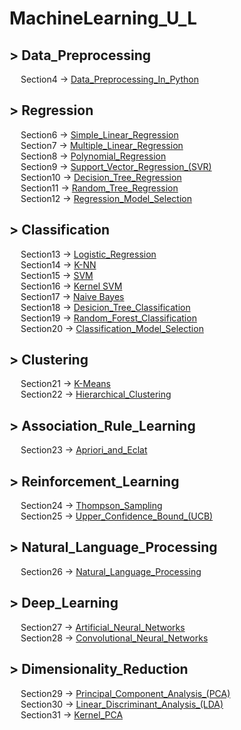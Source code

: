 # MachineLearning_U_L
<h2>> Data_Preprocessing</h2>
  <p>
    &emsp; Section4 -> <a href="https://github.com/walterbishop67/MachineLearning_U_L/blob/main/Section04/ML_Sec4.ipynb/">Data_Preprocessing_In_Python</a>
  </p>
<h2>> Regression</h2>
  <p>
    &emsp; Section6 -> <a href="https://github.com/walterbishop67/MachineLearning_U_L/blob/main/Section06/ML_Sec6.ipynb/">Simple_Linear_Regression</a><br>
    &emsp; Section7 -> <a href="https://github.com/walterbishop67/MachineLearning_U_L/blob/main/Section07/Ml_Sec7.ipynb/">Multiple_Linear_Regression</a><br>
    &emsp; Section8 -> <a href="https://github.com/walterbishop67/MachineLearning_U_L/blob/main/Section08/Ml_Sec8.ipynb/">Polynomial_Regression</a><br>
    &emsp; Section9 -> <a href="https://github.com/walterbishop67/MachineLearning_U_L/blob/main/Section09/Ml_Sec9.ipynb/">Support_Vector_Regression_(SVR)</a><br>
    &emsp; Section10 -> <a href="https://github.com/walterbishop67/MachineLearning_U_L/blob/main/Section10/Ml_Sec10.ipynb/">Decision_Tree_Regression</a><br>
    &emsp; Section11 -> <a href="https://github.com/walterbishop67/MachineLearning_U_L/blob/main/Section11/Ml_Sec11.ipynb/">Random_Tree_Regression</a><br>
    &emsp; Section12 -> <a href="https://github.com/walterbishop67/MachineLearning_U_L/blob/main/Section12/Ml_Sec12.ipynb/">Regression_Model_Selection</a>
  </p>
  <h2>> Classification</h2>
    <p>
      &emsp; Section13 -> <a href="https://github.com/walterbishop67/MachineLearning_U_L/blob/main/Section13/Ml_Sec13.ipynb/">Logistic_Regression</a><br>
      &emsp; Section14 -> <a href="https://github.com/walterbishop67/MachineLearning_U_L/blob/main/Section14/Ml_Sec14.ipynb/">K-NN</a><br>
      &emsp; Section15 -> <a href="https://github.com/walterbishop67/MachineLearning_U_L/blob/main/Section15/Ml_Sec15.ipynb/">SVM</a><br>
      &emsp; Section16 -> <a href="https://github.com/walterbishop67/MachineLearning_U_L/blob/main/Section16/Ml_Sec16.ipynb/">Kernel SVM</a><br>
      &emsp; Section17 -> <a href="https://github.com/walterbishop67/MachineLearning_U_L/blob/main/Section17/Ml_Sec17.ipynb/">Naive Bayes</a><br>
      &emsp; Section18 -> <a href="https://github.com/walterbishop67/MachineLearning_U_L/blob/main/Section18/Ml_Sec18.ipynb/">Desicion_Tree_Classification</a><br>
      &emsp; Section19 -> <a href="https://github.com/walterbishop67/MachineLearning_U_L/blob/main/Section19/Ml_Sec19.ipynb/">Random_Forest_Classification</a><br>
      &emsp; Section20 -> <a href="https://github.com/walterbishop67/MachineLearning_U_L/tree/main/Section20/">Classification_Model_Selection</a>
    </p>
  <h2>> Clustering</h2>
    <p>
      &emsp; Section21 -> <a href="https://github.com/walterbishop67/MachineLearning_U_L/blob/main/Section21/K-Means.ipynb/">K-Means</a><br>
      &emsp; Section22 -> <a href="https://github.com/walterbishop67/MachineLearning_U_L/blob/main/Section22/Hierarchical_Clustering.ipynb/">Hierarchical_Clustering</a><br>
    </p>
  <h2>> Association_Rule_Learning</h2>  
    <p>
      &emsp; Section23 -> <a href="https://github.com/walterbishop67/MachineLearning_U_L/blob/main/Section23/Apriori_and_Eclat.ipynb/">Apriori_and_Eclat</a><br>
    </p>
  <h2>> Reinforcement_Learning</h2>
    <p>
      &emsp; Section24 -> <a href="https://github.com/walterbishop67/MachineLearning_U_L/blob/main/Section24/Thompson_Sampling.ipynb/">Thompson_Sampling</a><br>
      &emsp; Section25 -> <a href="https://github.com/walterbishop67/MachineLearning_U_L/blob/main/Section25/Upper_Confidence_Bound_(UCB).ipynb/">Upper_Confidence_Bound_(UCB)</a><br>
    </p>
   <h2>> Natural_Language_Processing</h2>
     <p>
       &emsp; Section26 -> <a href="https://github.com/walterbishop67/MachineLearning_U_L/blob/main/Section26/Natural_Language_Processing.ipynb/">Natural_Language_Processing</a><br>
     </p>
    <h2>> Deep_Learning</h2>
     <p>
       &emsp; Section27 -> <a href="https://github.com/walterbishop67/MachineLearning_U_L/blob/main/Section27/ANN.ipynb/">Artificial_Neural_Networks</a><br>
       &emsp; Section28 -> <a href="https://github.com/walterbishop67/MachineLearning_U_L/blob/main/Section28/CNN.ipynb">Convolutional_Neural_Networks</a><br>
     </p>
    <h2>> Dimensionality_Reduction</h2>
     <p>
       &emsp; Section29 -> <a href="https://github.com/walterbishop67/MachineLearning_U_L/blob/main/Section29/PCA.ipynb">Principal_Component_Analysis_(PCA)</a><br>
       &emsp; Section30 -> <a href="https://github.com/walterbishop67/MachineLearning_U_L/blob/main/Section30/LDA.ipynb">Linear_Discriminant_Analysis_(LDA)</a><br>
       &emsp; Section31 -> <a href="">Kernel_PCA</a><br>
     </p>
     
  
